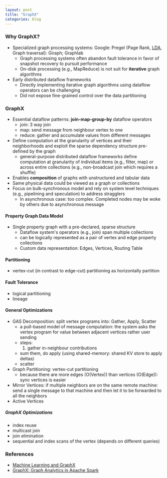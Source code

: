 ```yaml
---
layout: post
title: "GraphX"
categories: blog
---
```



### Why GraphX?
* Specialized graph processing systems: Google: Pregel (Page Rank, [LDA](https://zh.wikipedia.org/wiki/%E9%9A%90%E5%90%AB%E7%8B%84%E5%88%A9%E5%85%8B%E9%9B%B7%E5%88%86%E5%B8%83), Graph traversal): Giraph; Graphlab
    * Graph processing systems often abandon fault tolerance in favor of snapshot recovery to pursuit performance
    * On-disk processing (e.g., MapReduce) is not suit for **iterative** graph algorithms
* Early distributed dataflow frameworks
    * Directly implementing iterative graph algorithms using dataflow operators can be challenging
    * Did not expose fine-grained control over the data partitioning

### GraphX
* Essential dataflow patterns: **join-map-group-by** dataflow operators
    * join: 3 way join
    * map: send message from neighbour vertex to one
    * reduce: gather and accumulate values from different messages
* Define computation at the granularity of vertices and their neighborhoods and exploit the sparse dependency structure pre-defined by the graph
    * general-purpose distributed dataflow frameworks define computation at granularity of individual items (e.g., filter, map) or across entire collections (e.g., non-broadcast join which requires a shuffle)
* Enables **composition** of graphs with unstructured and tabular data
* Same physical data could be viewed as a graph or collections
* Focus on bulk-synchronous model and rely on system level techniques (e.g., pipelining and speculation) to address stragglers
    * In asynchronous case: too complex. Completed nodes may be woke by others due to asynchronous message

#### Property Graph Data Model
* Single property graph with a pre-declared, sparse structure
    * Dataflow system's operators (e.g., join) span multiple collections
    * can be logically represented as a pair of vertex and edge property collections
    * Custom data representation: Edges, Vertices, Routing Table

#### Partitioning
* vertex-cut (in contrast to edge-cut) partitioning as horizontally partition

#### Fault Tolerance
* logical partitioning
* lineage

#### General Optimizations
* GAS Decomposition: split vertex programs into: Gather, Apply, Scatter
    * a pull-based model of message computation: the system asks the vertex program for value between adjacent vertices rather user sending
    * steps:
        1. gather in-neighbour contributions
	- sum them, do apply (using shared-memory: shared KV store to apply deltas)
	- scatter
* Graph Partitioning: vertex-cut partitioning
    * because there are more edges (O(Vertex)) than vertices (O(Edge)): sync vertices is easier
* Mirror Vertices: if multiple neighbors are on the same remote machine: send a single message to that machine and then let it to be forwarded to all the neighbors
* Active Vertices

##### GraphX Optimizations
* index reuse
* multicast join
* join elimination
* sequential and index scans of the vertex (depends on different queries)

### References
* [Machine Learning and GraphX](http://www.slideshare.net/noootsab/machine-learning-and-graphx)
* [GraphX: Graph Analytics in Apache Spark](http://www.slideshare.net/ankurdave/graphx-ampcamp5)